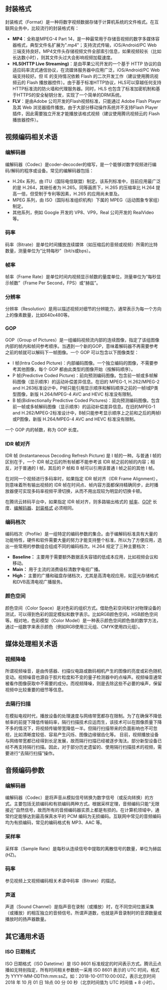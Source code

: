 ## 封装格式

封装格式（Format）是一种将数字视频数据存储于计算机系统的文件格式。在互联网业务中，比较流行的封装格式有：

- **MP4**：全称是MPEG-4 Part 14，是一种最常用于存储音视频的数字多媒体容器格式，典型文件名扩展为".mp4"；支持流式传输，iOS/Android/PC Web 三端支持良好。MP4文件头存储视频文件全部索引信息，如果视频较长（比如长达数小时），则其文件头过大会影响视频加载速度。
- **HLS(HTTP Live Streaming)**：是由苹果公司开发的一个基于 HTTP 协议的自适应码率流式通信协议，在流媒体服务器中应用广泛，iOS/Android/PC Web端支持较好。但 IE 的支持情况依赖 Flash 的二次开发工作（建议使用腾讯视频云的 Flash 播放器控件）。由于基于标准HTTP协议，HLS可以穿越任何支持HTTP标准流的防火墙和代理服务器。同时，HLS 也包含了标准加密机制和基于HTTPS的安全秘钥分发，实现了一个简单的DRM系统。
- **FLV**：是由Adobe 公司开发的Flash视频标准，只能通过 Adobe Flash Player 及其 Web 浏览器插件播放。由于大部分移动操作系统并不支持Flash Player插件，因此需要独立开发才能播放该格式视频（建议使用腾讯视频云的 Flash 播放器控件）。

## 视频编码相关术语

### 编解码器
编解码器（Codec）是coder-decocder的缩写，是一个能够对数字视频进行编码/解码的程序或设备。常见的编解码器包括：

- H.26x 系列，由 ITU（国际电信联盟）制定。该系列标准中，目前应用最广泛的是 H.264，其继任者为 H.265。同等画质下，H.265 的压缩率比 H.264 提高一倍，但受制于专利等因素，H.265 的应用尚未普及。
- MPEG 系列，由 ISO（国际标准组织机构）下属的 MPEG（运动图象专家组）制定。
- 其他系列，例如 Google 开发的 VP8、VP9，Real 公司开发的 RealVideo 等。

### 码率
码率（Bitrate）是单位时间播放连续媒体（如压缩后的音频或视频）所需的比特数量，测量单位为“比特每秒”（bit/s或bps）。

### 帧率
帧率（Frame Rate）是单位时间内视频显示帧数的量度单位，测量单位为“每秒显示帧数”（Frame Per Second，FPS）或“赫兹”。

### 分辨率
分辨率（Resolution）是用以描述视频对细节的分辨能力，通常表示为每一个方向上的像素数量，比如640x480等。

### GOP
GOP（Group of Pictures）是一组编码视频流内部的连续图像，指定了该组图像内部的帧内和帧间参考顺序。当遇到一个新的GOP，意味着解码器不再需要参考之前的帧就可以解码下一帧图像。一个 GOP 可以包含以下图像类型：

- I 帧(Intra Coded Picture)：内部编码图像。一个独立编码的图像，不需要参考其他图像，每个 GOP 都由此类型的图像开始（按解码顺序）。
- P 帧(Predictive Coded Picture)：前向预测编码图像。包含前一帧或多帧解码图像（显示顺序）的运动补偿差异信息。在旧的 MPEG-1, H.262/MPEG-2 and H.263标准设计中，P帧只能引用显示顺序和解码顺序之前的一帧I或P类型图像，新版 H.264/MPEG-4 AVC and HEVC 标准没有限制。
- B 帧(Bidirectionally Predictive Coded Pictures)：双向预测编码图像。包含前一帧或多帧解码图像（显示顺序）的运动补偿差异信息。在旧的MPEG-1 and H.262/MPEG-2标准设计中，B帧只能参考显示顺序上之前和之后的两帧I或P图像，新版 H.264/MPEG-4 AVC and HEVC 标准没有限制。

一个 GOP 内的帧数，称为 GOP 长度。

### IDR 帧对齐
IDR 帧 (Instantaneous Decoding Refresh Picture) 是 I 帧的一种。与普通 I 帧的区别在于，一个 IDR 帧之后的所有帧都不能参考该 IDR 帧之前的帧的内容；相反，对于普通的 I 帧，其后的 P 帧和 B 帧可以引用该普通 I 帧之前的其他 I 帧。

在对同一个视频进行多码率时，如果指定 IDR 帧对齐（IDR Frame Alignment），则意味着所有输出视频的 IDR 帧在时间点、帧内容方面都保持精确同步，此时播放器便可实现多码率视频平滑切换，从而不用出现较为明显的切换卡顿。

在腾讯云转码平台中，如果指定 IDR 帧对齐，则多路输出格式的 [帧率](#帧率)、[GOP](#gop) 长度、[编解码器](#编解码器)、[封装格式](#封装格式) 必须相同。

### 编码档次
编码档次（Profile）是一组特定的编码参数的集合。由于编解码标准具有大量的功能特性，硬件和软件需要大量的努力才能支持整个标准，所以为了方便应用，选出一些常用的参数组合组成不同的编码档次。H.264 规定了三种主要档次：

- **Baseline：** 主要用于需要额外数据丢失容错的低成本应用，比如视频会议和移动。
- **Main：** 用于主流的消费级标清数字电视广播。
- **High：** 主要的广播和磁盘存储档次，尤其是高清电视应用，如蓝光存储格式和DVB高清电视广播服务。

### 颜色空间
颜色空间（Color Space）是对色彩的组织方式。借助色彩空间和针对物理设备的测试，可以得到色彩的固定模拟和数字表示。比如RGB颜色空间，HSB颜色空间等。相对地，色彩模型（Color Model）是一种表示颜色空间颜色值的数学方法，通过一组数字来表示颜色（例如RGB使用三元组、CMYK使用四元组）。

## 媒体处理相关术语

### 视频降噪
所谓视频噪音，是由传感器、扫描仪电路或数码相机产生的图像的亮度或彩色随机变动。视频噪音也源自于胶片粒度和不变的量子检测器中的点噪声。视频噪音通常被看作图像获取中不需要的成分。而视频降噪，则是去除这些不必要的噪声，保留视频中比较重要的细节等信息。

### 去隔行扫描
在模拟电视时代，播放设备的处理速度与网络带宽都存在限制。为了在确保不降低帧率的前提下降低传输码率，隔行扫描技术应运而生，该技术可以在图像质量下降不多的情况下，将视频传输带宽降低一半。但隔行扫描带来的负面影响也不可忽视，比如清晰度较低、容易产生闪烁、图像边缘锯齿化等。
目前，视频播放设备与网络带宽都已经得到长足发展，故而隔行扫描已经被逐步淘汰。部分新型设备已经不再支持隔行扫描。因此，对于部分历史遗留的、使用隔行扫描技术的视频，需要进行“去隔行扫描”操作。

## 音频编码参数
### 编解码器
编解码器（Codec）是将声音从模拟信号转换为数字信号（或反向转换）的方式。主要包括无损编码和有损编码两种方式。根据采样定理，音频编码只能“无限接近”自然信号，故而所有的音频编码器实质上都是有损的。在计算机领域中，通常约定能够达到最高保真水平的 PCM 编码为无损编码。互联网中常见的音频编码均为有损编码，常见的编码格式有 MP3、AAC 等。

### 采样率
采样率（Sample Rate）是每秒从连续信号中提取的离散信号的数量，单位为赫兹(HZ)。

### 码率
参见视频上文视频编码相关术语中码率（Bitrate）的描述。

### 声道
声道（Sound Channel）是指声音在录制（或播放）时，在不同空间位置采集（或播放）的相互独立的音频信号。所谓声道数，也就是声音录制时的音源数量或播放时的扬声器数量。

## 其它通用术语

### ISO 日期格式
ISO 日期格式（ISO Datetime）是 ISO 8601 标准规定的时间表示方式。腾讯云点播如无特别指定，所有时间相关参数统一采用 ISO 8601 表示的 UTC 时间，格式为 YYYY-MM-DDThh:mm:ssZ。如：2018-10-01T10:00:00Z，表示北京时间 2018 年 10 月 01 日 18点 00 分 00 秒（北京时间值为 UTC 时间值 + 8 小时）。
